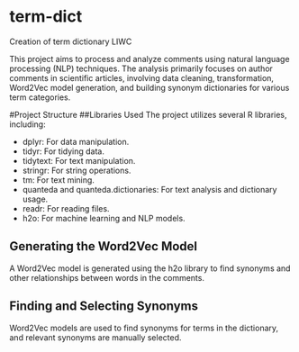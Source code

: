 # term-dict
Creation of term dictionary LIWC

This project aims to process and analyze comments using natural language processing (NLP) techniques. The analysis primarily focuses on author comments in scientific articles, involving data cleaning, transformation, Word2Vec model generation, and building synonym dictionaries for various term categories.

#Project Structure
##Libraries Used
The project utilizes several R libraries, including:

* dplyr: For data manipulation.
*  tidyr: For tidying data.
* tidytext: For text manipulation.
* stringr: For string operations.
* tm: For text mining.
* quanteda and quanteda.dictionaries: For text analysis and dictionary usage.
* readr: For reading files.
* h2o: For machine learning and NLP models.

## Generating the Word2Vec Model
A Word2Vec model is generated using the h2o library to find synonyms and other relationships between words in the comments.

## Finding and Selecting Synonyms
Word2Vec models are used to find synonyms for terms in the dictionary, and relevant synonyms are manually selected.
